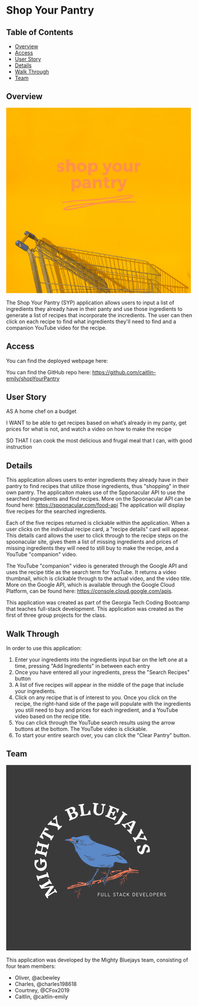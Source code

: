 # Shop Your Pantry 

## Table of Contents 

* [Overview](#Overview)
* [Access](#Access)
* [User Story](#User-Story)
* [Details](#Details)
* [Walk Through](#Walk-Through)
* [Team](#Team)

## Overview

![Alt text](./assets/shopYourPantry.png?raw=true "SYP Logo")

The Shop Your Pantry (SYP) application allows users to input a list of ingredients they already have in their panty and use those ingredients to generate a list of recipes that incorporate the incredients. The user can then click on each recipe to find what ingredients they'll need to find and a companion YouTube video for the recipe. 

## Access

You can find the deployed webpage here: 

You can find the GitHub repo here: https://github.com/caitlin-emily/shopYourPantry

## User Story

AS A home chef on a budget

I WANT to be able to get recipes based on what’s already in my panty, get prices for what is not, and watch a video on how to make the recipe

SO THAT I can cook the most delicious and frugal meal that I can, with good instruction

## Details

This application allows users to enter ingredients they already have in their pantry to find recipes that utilize those ingredients, thus "shopping" in their own pantry. The applicaiton makes use of the Spponacular API to use the searched ingredients and find recipes. More on the Spoonacular API can be found here: https://spoonacular.com/food-api The application will display five recipes for the searched ingredients. 

Each of the five recipes returned is clickable within the application. When a user clicks on the individual recipe card, a "recipe details" card will appear. This details card allows the user to click through to the recipe steps on the spoonacular site, gives them a list of missing ingredients and prices of missing ingredients they will need to still buy to make the recipe, and a YouTube "companion" video. 

The YouTube "companion" video is generated through the Google API and uses the recipe title as the search term for YouTube. It returns a video thumbnail, which is clickable through to the actual video, and the video title. More on the Google API, which is available through the Google Cloud Platform, can be found here: https://console.cloud.google.com/apis. 

This application was created as part of the Georgia Tech Coding Bootcamp that teaches full-stack development. This application was created as the first of three group projects for the class.

## Walk Through

In order to use this application:

1. Enter your ingredients into the ingredients input bar on the left one at a time, pressing "Add Ingredients" in between each entry
2. Once you have entered all your ingredients, press the "Search Recipes" button
3. A list of five recipes will appear in the middle of the page that include your ingredients.
4. Click on any recipe that is of interest to you. Once you click on the recipe, the right-hand side of the page will populate with the ingredients you still need to buy and prices for each ingredient, and a YouTube video based on the recipe title.
5. You can click through the YouTube search results using the arrow buttons at the bottom. The YouTube video is clickable. 
6. To start your entire search over, you can click the "Clear Pantry" button. 

## Team

![Alt text](./assets/MIGHTY-2.png?raw=true "SYP Logo")

This application was developed by the Mighty Bluejays team, consisting of four team members:
* Oliver, @acbewley
* Charles, @charles198618
* Courtney, @CFox2019
* Caitlin, @caitlin-emily